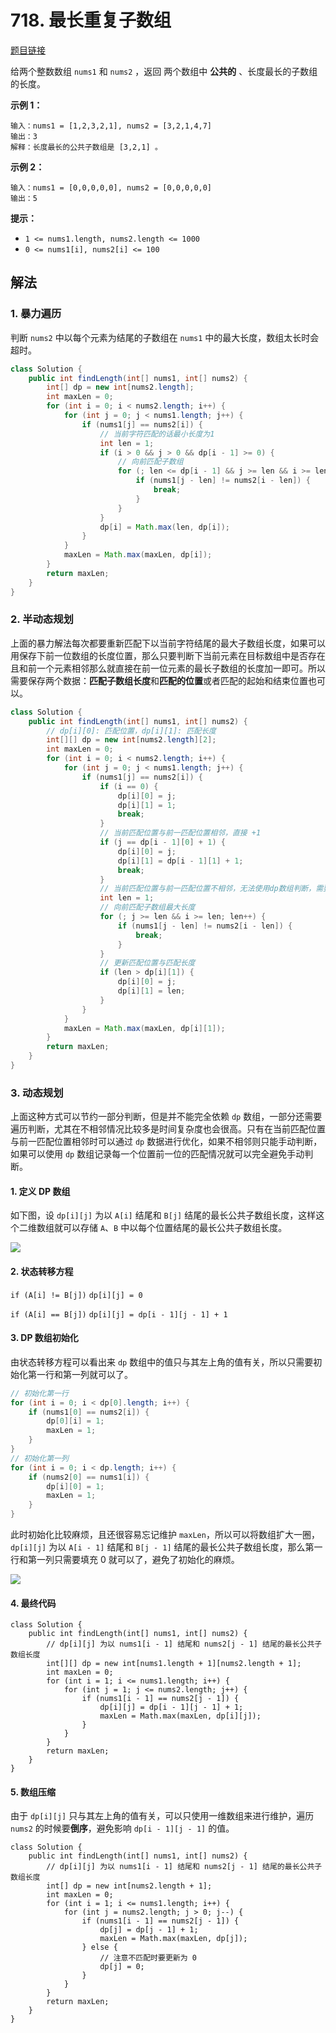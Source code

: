 # 718. 最长重复子数组

[题目链接](https://leetcode.cn/problems/maximum-length-of-repeated-subarray/)

给两个整数数组 `nums1` 和 `nums2` ，返回 两个数组中 **公共的** 、长度最长的子数组的长度。

**示例 1：**

```
输入：nums1 = [1,2,3,2,1], nums2 = [3,2,1,4,7]
输出：3
解释：长度最长的公共子数组是 [3,2,1] 。
```

**示例 2：**

```
输入：nums1 = [0,0,0,0,0], nums2 = [0,0,0,0,0]
输出：5
```

**提示：**

- `1 <= nums1.length, nums2.length <= 1000`
- `0 <= nums1[i], nums2[i] <= 100`

## 解法

### 1. 暴力遍历

判断 `nums2` 中以每个元素为结尾的子数组在 `nums1` 中的最大长度，数组太长时会超时。

```java
class Solution {
    public int findLength(int[] nums1, int[] nums2) {
        int[] dp = new int[nums2.length];
        int maxLen = 0;
        for (int i = 0; i < nums2.length; i++) {
            for (int j = 0; j < nums1.length; j++) {
                if (nums1[j] == nums2[i]) {
                    // 当前字符匹配的话最小长度为1
                    int len = 1;
                    if (i > 0 && j > 0 && dp[i - 1] >= 0) {
                        // 向前匹配子数组
                        for (; len <= dp[i - 1] && j >= len && i >= len; len++) {
                            if (nums1[j - len] != nums2[i - len]) {
                                break;
                            }
                        }
                    }
                    dp[i] = Math.max(len, dp[i]);
                }
            }
            maxLen = Math.max(maxLen, dp[i]);
        }
        return maxLen;
    }
}
```

### 2. 半动态规划

上面的暴力解法每次都要重新匹配下以当前字符结尾的最大子数组长度，如果可以用保存下前一位数组的长度位置，那么只要判断下当前元素在目标数组中是否存在且和前一个元素相邻那么就直接在前一位元素的最长子数组的长度加一即可。所以需要保存两个数据：**匹配子数组长度**和**匹配的位置**或者匹配的起始和结束位置也可以。

```java
class Solution {
    public int findLength(int[] nums1, int[] nums2) {
        // dp[i][0]: 匹配位置，dp[i][1]: 匹配长度
        int[][] dp = new int[nums2.length][2];
        int maxLen = 0;
        for (int i = 0; i < nums2.length; i++) {
            for (int j = 0; j < nums1.length; j++) {
                if (nums1[j] == nums2[i]) {
                    if (i == 0) {
                        dp[i][0] = j;
                        dp[i][1] = 1;
                        break;
                    }
                    // 当前匹配位置与前一匹配位置相邻，直接 +1
                    if (j == dp[i - 1][0] + 1) {
                        dp[i][0] = j;
                        dp[i][1] = dp[i - 1][1] + 1;
                        break;
                    }
                    // 当前匹配位置与前一匹配位置不相邻，无法使用dp数组判断，需要遍历匹配判断子数组长度
                    int len = 1;
                    // 向前匹配子数组最大长度
                    for (; j >= len && i >= len; len++) {
                        if (nums1[j - len] != nums2[i - len]) {
                            break;
                        }
                    }
                    // 更新匹配位置与匹配长度
                    if (len > dp[i][1]) {
                        dp[i][0] = j;
                        dp[i][1] = len;
                    }
                }
            }
            maxLen = Math.max(maxLen, dp[i][1]);
        }
        return maxLen;
    }
}
```

### 3. 动态规划

上面这种方式可以节约一部分判断，但是并不能完全依赖 `dp` 数组，一部分还需要遍历判断，尤其在不相邻情况比较多是时间复杂度也会很高。只有在当前匹配位置与前一匹配位置相邻时可以通过 `dp` 数据进行优化，如果不相邻则只能手动判断，如果可以使用 `dp` 数组记录每一个位置前一位的匹配情况就可以完全避免手动判断。

#### 1. 定义 DP 数组

如下图，设 `dp[i][j]` 为以 `A[i]` 结尾和 `B[j]` 结尾的最长公共子数组长度，这样这个二维数组就可以存储  `A`、`B` 中以每个位置结尾的最长公共子数组长度。

![](images/718-1.png)

#### 2. 状态转移方程

`if (A[i] != B[j])` `dp[i][j] = 0`

`if (A[i] == B[j])` `dp[i][j] = dp[i - 1][j - 1] + 1`

#### 3. DP 数组初始化

由状态转移方程可以看出来 `dp` 数组中的值只与其左上角的值有关，所以只需要初始化第一行和第一列就可以了。

```java
// 初始化第一行
for (int i = 0; i < dp[0].length; i++) {
    if (nums1[0] == nums2[i]) {
        dp[0][i] = 1;
        maxLen = 1;
    }
}
// 初始化第一列
for (int i = 0; i < dp.length; i++) {
    if (nums2[0] == nums1[i]) {
        dp[i][0] = 1;
        maxLen = 1;
    }
}
```

此时初始化比较麻烦，且还很容易忘记维护 `maxLen`，所以可以将数组扩大一圈，`dp[i][j]` 为以 `A[i - 1]` 结尾和 `B[j - 1]` 结尾的最长公共子数组长度，那么第一行和第一列只需要填充 0 就可以了，避免了初始化的麻烦。

![](images/718-2.png)

#### 4. 最终代码

```
class Solution {
    public int findLength(int[] nums1, int[] nums2) {
        // dp[i][j] 为以 nums1[i - 1] 结尾和 nums2[j - 1] 结尾的最长公共子数组长度
        int[][] dp = new int[nums1.length + 1][nums2.length + 1];
        int maxLen = 0;
        for (int i = 1; i <= nums1.length; i++) {
            for (int j = 1; j <= nums2.length; j++) {
                if (nums1[i - 1] == nums2[j - 1]) {
                    dp[i][j] = dp[i - 1][j - 1] + 1;
                    maxLen = Math.max(maxLen, dp[i][j]);
                }
            }
        }
        return maxLen;
    }
}
```

#### 5. 数组压缩

由于 `dp[i][j]` 只与其左上角的值有关，可以只使用一维数组来进行维护，遍历 `nums2` 的时候要**倒序**，避免影响 `dp[i - 1][j - 1]` 的值。

```
class Solution {
    public int findLength(int[] nums1, int[] nums2) {
        // dp[i][j] 为以 nums1[i - 1] 结尾和 nums2[j - 1] 结尾的最长公共子数组长度
        int[] dp = new int[nums2.length + 1];
        int maxLen = 0;
        for (int i = 1; i <= nums1.length; i++) {
            for (int j = nums2.length; j > 0; j--) {
                if (nums1[i - 1] == nums2[j - 1]) {
                    dp[j] = dp[j - 1] + 1;
                    maxLen = Math.max(maxLen, dp[j]);
                } else {
                    // 注意不匹配时要更新为 0
                    dp[j] = 0;
                }
            }
        }
        return maxLen;
    }
}
```



